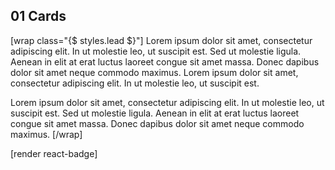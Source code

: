 ## __01__ Cards

[wrap class="{$ styles.lead $}"]
Lorem ipsum dolor sit amet, consectetur adipiscing elit. In ut molestie leo, ut suscipit est. Sed ut molestie ligula. Aenean in elit at erat luctus laoreet congue sit amet massa. Donec dapibus dolor sit amet neque commodo maximus. Lorem ipsum dolor sit amet, consectetur adipiscing elit. In ut molestie leo, ut suscipit est.

Lorem ipsum dolor sit amet, consectetur adipiscing elit. In ut molestie leo, ut suscipit est. Sed ut molestie ligula. Aenean in elit at erat luctus laoreet congue sit amet massa. Donec dapibus dolor sit amet neque commodo maximus.
[/wrap]

[render react-badge]
